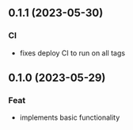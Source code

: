 ## 0.1.1 (2023-05-30)

### CI

- fixes deploy CI to run on all tags

## 0.1.0 (2023-05-29)

### Feat

- implements basic functionality
